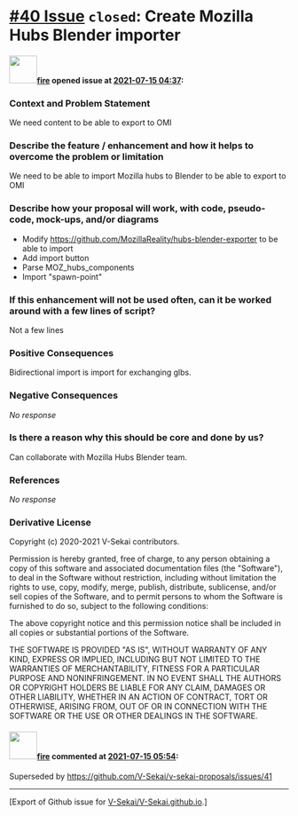 # [\#40 Issue](https://github.com/V-Sekai/V-Sekai.github.io/issues/40) `closed`: Create Mozilla Hubs Blender importer

#### <img src="https://avatars.githubusercontent.com/u/32321?u=c2e06a3d2b49a467aa907e54aa259516440267cc&v=4" width="50">[fire](https://github.com/fire) opened issue at [2021-07-15 04:37](https://github.com/V-Sekai/V-Sekai.github.io/issues/40):

### Context and Problem Statement

We need content to be able to export to OMI

### Describe the feature / enhancement and how it helps to overcome the problem or limitation

We need to be able to import Mozilla hubs to Blender to be able to export to OMI

### Describe how your proposal will work, with code, pseudo-code, mock-ups, and/or diagrams

* Modify https://github.com/MozillaReality/hubs-blender-exporter to be able to import
* Add import button
* Parse MOZ_hubs_components
* Import "spawn-point"

### If this enhancement will not be used often, can it be worked around with a few lines of script?

Not a few lines

### Positive Consequences

Bidirectional import is import for exchanging glbs.

### Negative Consequences

_No response_

### Is there a reason why this should be core and done by us?

Can collaborate with Mozilla Hubs Blender team.

### References

_No response_

### Derivative License

Copyright (c) 2020-2021 V-Sekai contributors.

Permission is hereby granted, free of charge, to any person obtaining a copy
of this software and associated documentation files (the "Software"), to deal
in the Software without restriction, including without limitation the rights
to use, copy, modify, merge, publish, distribute, sublicense, and/or sell
copies of the Software, and to permit persons to whom the Software is
furnished to do so, subject to the following conditions:

The above copyright notice and this permission notice shall be included in all
copies or substantial portions of the Software.

THE SOFTWARE IS PROVIDED "AS IS", WITHOUT WARRANTY OF ANY KIND, EXPRESS OR
IMPLIED, INCLUDING BUT NOT LIMITED TO THE WARRANTIES OF MERCHANTABILITY,
FITNESS FOR A PARTICULAR PURPOSE AND NONINFRINGEMENT. IN NO EVENT SHALL THE
AUTHORS OR COPYRIGHT HOLDERS BE LIABLE FOR ANY CLAIM, DAMAGES OR OTHER
LIABILITY, WHETHER IN AN ACTION OF CONTRACT, TORT OR OTHERWISE, ARISING FROM,
OUT OF OR IN CONNECTION WITH THE SOFTWARE OR THE USE OR OTHER DEALINGS IN THE
SOFTWARE.


#### <img src="https://avatars.githubusercontent.com/u/32321?u=c2e06a3d2b49a467aa907e54aa259516440267cc&v=4" width="50">[fire](https://github.com/fire) commented at [2021-07-15 05:54](https://github.com/V-Sekai/V-Sekai.github.io/issues/40#issuecomment-880416893):

Superseded by https://github.com/V-Sekai/v-sekai-proposals/issues/41


-------------------------------------------------------------------------------



[Export of Github issue for [V-Sekai/V-Sekai.github.io](https://github.com/V-Sekai/V-Sekai.github.io).]
